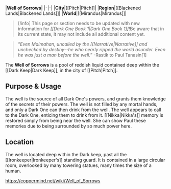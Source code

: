 |**Well of Sorrows**|
|-|-|
|**City**|[[Pitch\|Pitch]]|
|**Region**|[[Blackened Lands\|Blackened Lands]]|
|**World**|[[Mirandus\|Mirandus]]|

> [!info] This page or section needs to be updated with new information for *[[Dark One Book 1\|Dark One Book 1]]*!Be aware that in its current state, it may not include all additional content yet.

>“*Even Malmahan, uncalled by the [[Narrative\|Narrative]] and unchecked by destiny--he who nearly ripped the world asunder. Even he was just a man before the well.*”
\-Rastik to Paul Tanasin[1]

The **Well of Sorrows** is a pool of reddish liquid contained deep within the [[Dark Keep\|Dark Keep]], in the city of [[Pitch\|Pitch]].

## Purpose & Usage
The well is the source of all Dark One's powers, and grants them knowledge of the secrets of their powers. The well is not filled by any mortal hands, and only a Dark One can then drink from the well. The well appears to call to the Dark One, enticing them to drink from it.
[[Nikka\|Nikka's]] memory is restored simply from being near the well. She can show Paul these memories due to being surrounded by so much power here.

## Location
The well is located deep within the Dark keep, past all the [[Ironkeeper\|Ironkeeper's]] standing guard. It is contained in a large circular room, overlooked by many towering statues, many times the size of a human.



https://coppermind.net/wiki/Well_of_Sorrows